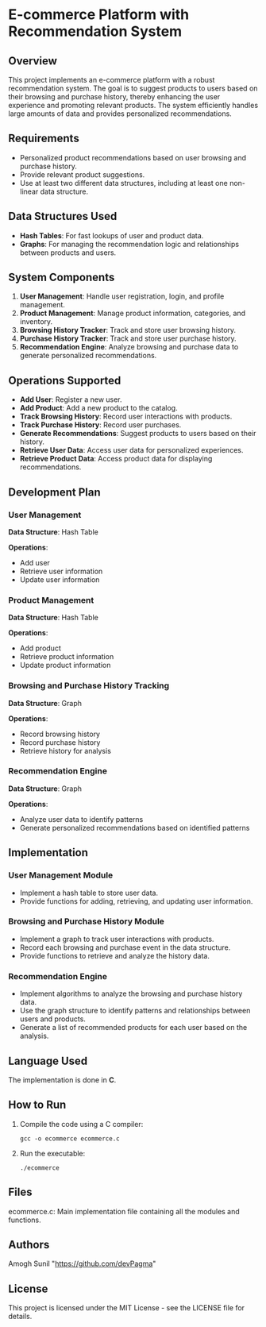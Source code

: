 # E-commerce Platform with Recommendation System

## Overview

This project implements an e-commerce platform with a robust recommendation system. The goal is to suggest products to users based on their browsing and purchase history, thereby enhancing the user experience and promoting relevant products. The system efficiently handles large amounts of data and provides personalized recommendations.

## Requirements

- Personalized product recommendations based on user browsing and purchase history.
- Provide relevant product suggestions.
- Use at least two different data structures, including at least one non-linear data structure.

## Data Structures Used

- **Hash Tables**: For fast lookups of user and product data.
- **Graphs**: For managing the recommendation logic and relationships between products and users.

## System Components

1. **User Management**: Handle user registration, login, and profile management.
2. **Product Management**: Manage product information, categories, and inventory.
3. **Browsing History Tracker**: Track and store user browsing history.
4. **Purchase History Tracker**: Track and store user purchase history.
5. **Recommendation Engine**: Analyze browsing and purchase data to generate personalized recommendations.

## Operations Supported

- **Add User**: Register a new user.
- **Add Product**: Add a new product to the catalog.
- **Track Browsing History**: Record user interactions with products.
- **Track Purchase History**: Record user purchases.
- **Generate Recommendations**: Suggest products to users based on their history.
- **Retrieve User Data**: Access user data for personalized experiences.
- **Retrieve Product Data**: Access product data for displaying recommendations.

## Development Plan

### User Management

**Data Structure**: Hash Table

**Operations**:
- Add user
- Retrieve user information
- Update user information

### Product Management

**Data Structure**: Hash Table

**Operations**:
- Add product
- Retrieve product information
- Update product information

### Browsing and Purchase History Tracking

**Data Structure**: Graph

**Operations**:
- Record browsing history
- Record purchase history
- Retrieve history for analysis

### Recommendation Engine

**Data Structure**: Graph

**Operations**:
- Analyze user data to identify patterns
- Generate personalized recommendations based on identified patterns

## Implementation

### User Management Module

- Implement a hash table to store user data.
- Provide functions for adding, retrieving, and updating user information.

### Browsing and Purchase History Module

- Implement a graph to track user interactions with products.
- Record each browsing and purchase event in the data structure.
- Provide functions to retrieve and analyze the history data.

### Recommendation Engine

- Implement algorithms to analyze the browsing and purchase history data.
- Use the graph structure to identify patterns and relationships between users and products.
- Generate a list of recommended products for each user based on the analysis.

## Language Used

The implementation is done in **C**.

## How to Run

1. Compile the code using a C compiler:
   ``` 
   gcc -o ecommerce ecommerce.c
   ``` 
2. Run the executable:
   ```
   ./ecommerce
   ```
## Files
  ecommerce.c: Main implementation file containing all the modules and functions.

## Authors
  Amogh Sunil "https://github.com/devPagma"

## License
  This project is licensed under the MIT License - see the LICENSE file for details.
